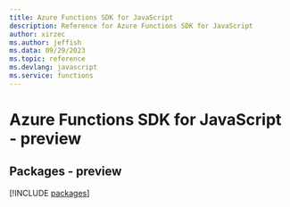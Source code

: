 ```yaml
---
title: Azure Functions SDK for JavaScript
description: Reference for Azure Functions SDK for JavaScript
author: xirzec
ms.author: jeffish
ms.data: 09/29/2023
ms.topic: reference
ms.devlang: javascript
ms.service: functions
---
```

# Azure Functions SDK for JavaScript - preview
## Packages - preview
[!INCLUDE [packages](functions-index.md)]